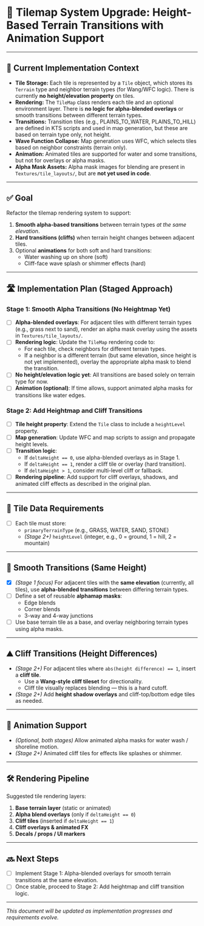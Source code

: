 # 🎯 Tilemap System Upgrade: Height-Based Terrain Transitions with Animation Support

---

## 📝 Current Implementation Context

- **Tile Storage:** Each tile is represented by a `Tile` object, which stores its `Terrain` type and neighbor terrain types (for Wang/WFC logic). There is currently **no height/elevation property** on tiles.
- **Rendering:** The `TileMap` class renders each tile and an optional environment layer. There is **no logic for alpha-blended overlays** or smooth transitions between different terrain types.
- **Transitions:** Transition tiles (e.g., PLAINS_TO_WATER, PLAINS_TO_HILL) are defined in KTS scripts and used in map generation, but these are based on terrain type only, not height.
- **Wave Function Collapse:** Map generation uses WFC, which selects tiles based on neighbor constraints (terrain only).
- **Animation:** Animated tiles are supported for water and some transitions, but not for overlays or alpha masks.
- **Alpha Mask Assets:** Alpha mask images for blending are present in `Textures/tile_layouts/`, but are **not yet used in code**.

---

## ✅ Goal

Refactor the tilemap rendering system to support:

1. **Smooth alpha-based transitions** between terrain types *at the same elevation*.
2. **Hard transitions (cliffs)** when terrain height changes between adjacent tiles.
3. Optional **animations** for both soft and hard transitions:
    - Water washing up on shore (soft)
    - Cliff-face wave splash or shimmer effects (hard)

---

## 🛣️ Implementation Plan (Staged Approach)

### **Stage 1: Smooth Alpha Transitions (No Heightmap Yet)**

- [ ] **Alpha-blended overlays**: For adjacent tiles with different terrain types (e.g., grass next to sand), render an alpha mask overlay using the assets in `Textures/tile_layouts/`.
- [ ] **Rendering logic**: Update the `TileMap` rendering code to:
    - For each tile, check neighbors for different terrain types.
    - If a neighbor is a different terrain (but same elevation, since height is not yet implemented), overlay the appropriate alpha mask to blend the transition.
- [ ] **No height/elevation logic yet**: All transitions are based solely on terrain type for now.
- [ ] **Animation (optional)**: If time allows, support animated alpha masks for transitions like water edges.

### **Stage 2: Add Heightmap and Cliff Transitions**

- [ ] **Tile height property**: Extend the `Tile` class to include a `heightLevel` property.
- [ ] **Map generation**: Update WFC and map scripts to assign and propagate height levels.
- [ ] **Transition logic**: 
    - If `deltaHeight == 0`, use alpha-blended overlays as in Stage 1.
    - If `deltaHeight == 1`, render a cliff tile or overlay (hard transition).
    - If `deltaHeight > 1`, consider multi-level cliff or fallback.
- [ ] **Rendering pipeline**: Add support for cliff overlays, shadows, and animated cliff effects as described in the original plan.

---

## 🧱 Tile Data Requirements

- [ ] Each tile must store:
    - `primaryTerrainType` (e.g., GRASS, WATER, SAND, STONE)
    - *(Stage 2+)* `heightLevel` (integer, e.g., 0 = ground, 1 = hill, 2 = mountain)

---

## 🌿 Smooth Transitions (Same Height)

- [x] *(Stage 1 focus)* For adjacent tiles with the **same elevation** (currently, all tiles), use **alpha-blended transitions** between differing terrain types.
- [ ] Define a set of reusable **alphamap masks**:
    - Edge blends
    - Corner blends
    - 3-way and 4-way junctions
- [ ] Use base terrain tile as a base, and overlay neighboring terrain types using alpha masks.

---

## ⛰️ Cliff Transitions (Height Differences)

- *(Stage 2+)* For adjacent tiles where `abs(height difference) == 1`, insert a **cliff tile**.
    - Use a **Wang-style cliff tileset** for directionality.
    - Cliff tile visually replaces blending — this is a hard cutoff.
- *(Stage 2+)* Add **height shadow overlays** and cliff-top/bottom edge tiles as needed.

---

## 🌊 Animation Support

- *(Optional, both stages)* Allow animated alpha masks for water wash / shoreline motion.
- *(Stage 2+)* Animated cliff tiles for effects like splashes or shimmer.

---

## 🛠️ Rendering Pipeline

Suggested tile rendering layers:

1. **Base terrain layer** (static or animated)
2. **Alpha blend overlays** (only if `deltaHeight == 0`)
3. **Cliff tiles** (inserted if `deltaHeight == 1`)
4. **Cliff overlays & animated FX**
5. **Decals / props / UI markers**

---

## 🔜 Next Steps

- [ ] Implement Stage 1: Alpha-blended overlays for smooth terrain transitions at the same elevation.
- [ ] Once stable, proceed to Stage 2: Add heightmap and cliff transition logic.

---

*This document will be updated as implementation progresses and requirements evolve.*
